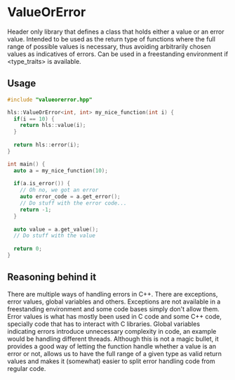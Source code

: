 # ValueOrError
Header only library that defines a class that holds either a value or an error value. Intended to be used as the return type of functions where the full range of possible values is necessary, thus avoiding arbitrarily chosen values as indicatives of errors. Can be used in a freestanding environment if <type_traits> is available.

## Usage

```cpp
#include "valueorerror.hpp"

hls::ValueOrError<int, int> my_nice_function(int i) {
  if(i == 10) {
    return hls::value(i);
  }
  
  return hls::error(i);
}

int main() {
  auto a = my_nice_function(10);
  
  if(a.is_error()) {
    // Oh no, we got an error
    auto error_code = a.get_error();
    // Do stuff with the error code...
    return -1;
  }
  
  auto value = a.get_value();
  // Do stuff with the value
  
  return 0;
}
```

## Reasoning behind it

There are multiple ways of handling errors in C++. There are exceptions, error values, global variables and others. Exceptions are not available in a freestanding environment and some code bases simply don't allow them. Error values is what has mostly been used in C code and some C++ code, specially code that has to interact with C libraries. Global variables indicating errors introduce unnecessary complexity in code, an example would be handling different threads. Although this is not a magic bullet, it provides a good way of letting the function handle whether a value is an error or not, allows us to have the full range of a given type as valid return values and makes it (somewhat) easier to split error handling code from regular code.
